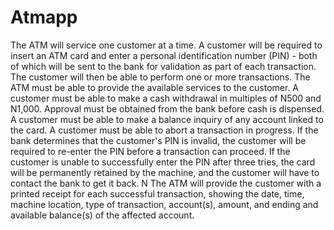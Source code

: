 # Atmapp

The ATM will service one customer at a time.
A customer will be required to insert an ATM card and 
enter a personal identification number (PIN) - both of 
which will be sent to the bank for validation as part of 
each transaction.
The customer will then be able to perform one or more 
transactions.
The ATM must be able to provide the available services to 
the customer.
A customer must be able to make a cash withdrawal 
in multiples of N500 and N1,000.
Approval must be obtained from the bank 
before cash is dispensed.
A customer must be able to make a balance inquiry of 
any account linked to the card.
A customer must be able to abort a transaction in 
progress.
If the bank determines that the customer's PIN 
is invalid, the customer will be required to re-enter the 
PIN before a transaction can proceed.
If the customer is unable to successfully enter the PIN after 
three tries, the card will be permanently retained by the machine,
and the customer will have to contact the bank to get it back. N
The ATM will provide the customer with a printed receipt for each 
successful transaction, showing the date, time, machine location, type of transaction, account(s), amount, and ending and available balance(s) of the affected account.
